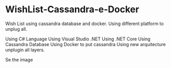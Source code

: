 # WishList-Cassandra-e-Docker
Wish List using cassandra database and docker. Using different platform to unplug all. 

Using C# Language
Using Visual Studio .NET
Using .NET Core
Using Cassandra Database
Using Docker to put cassandra
Using new arquitecture unplugin all layers.

Se the image
